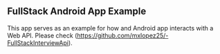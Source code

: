 ## FullStack Android App Example

This app serves as an example for how and Android app interacts with a Web API. Please check
(https://github.com/mxlopez25/-FullStackInterviewApi).